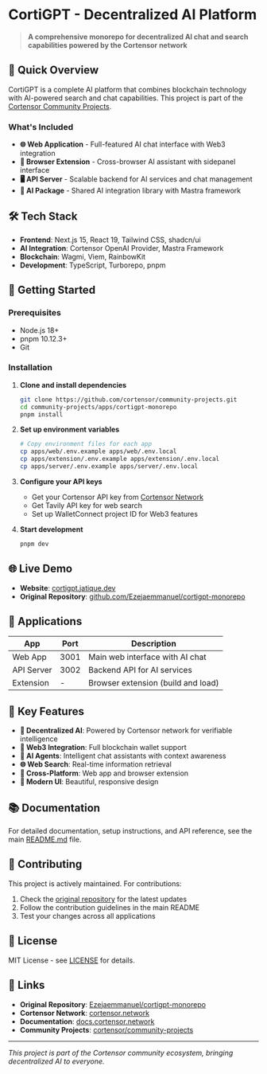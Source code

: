 # CortiGPT - Decentralized AI Platform

> **A comprehensive monorepo for decentralized AI chat and search capabilities powered by the Cortensor network**

## 🚀 Quick Overview

CortiGPT is a complete AI platform that combines blockchain technology with AI-powered search and chat capabilities. This project is part of the [Cortensor Community Projects](https://github.com/cortensor/community-projects).

### What's Included

- **🌐 Web Application** - Full-featured AI chat interface with Web3 integration
- **🔌 Browser Extension** - Cross-browser AI assistant with sidepanel interface  
- **🖥️ API Server** - Scalable backend for AI services and chat management
- **🤖 AI Package** - Shared AI integration library with Mastra framework

## 🛠️ Tech Stack

- **Frontend**: Next.js 15, React 19, Tailwind CSS, shadcn/ui
- **AI Integration**: Cortensor OpenAI Provider, Mastra Framework
- **Blockchain**: Wagmi, Viem, RainbowKit
- **Development**: TypeScript, Turborepo, pnpm

## 🚀 Getting Started

### Prerequisites
- Node.js 18+
- pnpm 10.12.3+
- Git

### Installation

1. **Clone and install dependencies**
   ```bash
   git clone https://github.com/cortensor/community-projects.git
   cd community-projects/apps/cortigpt-monorepo
   pnpm install
   ```

2. **Set up environment variables**
   ```bash
   # Copy environment files for each app
   cp apps/web/.env.example apps/web/.env.local
   cp apps/extension/.env.example apps/extension/.env.local
   cp apps/server/.env.example apps/server/.env.local
   ```

3. **Configure your API keys**
   - Get your Cortensor API key from [Cortensor Network](https://cortensor.network)
   - Get Tavily API key for web search
   - Set up WalletConnect project ID for Web3 features

4. **Start development**
   ```bash
   pnpm dev
   ```

## 🌐 Live Demo

- **Website**: [cortigpt.jatique.dev](https://cortigpt.jatique.dev)
- **Original Repository**: [github.com/Ezejaemmanuel/cortigpt-monorepo](https://github.com/Ezejaemmanuel/cortigpt-monorepo)

## 📱 Applications

| App | Port | Description |
|-----|------|-------------|
| Web App | 3001 | Main web interface with AI chat |
| API Server | 3002 | Backend API for AI services |
| Extension | - | Browser extension (build and load) |

## 🔑 Key Features

- **🤖 Decentralized AI**: Powered by Cortensor network for verifiable intelligence
- **🔗 Web3 Integration**: Full blockchain wallet support
- **🧠 AI Agents**: Intelligent chat assistants with context awareness
- **🌐 Web Search**: Real-time information retrieval
- **📱 Cross-Platform**: Web app and browser extension
- **🎨 Modern UI**: Beautiful, responsive design

## 📚 Documentation

For detailed documentation, setup instructions, and API reference, see the main [README.md](./README.md) file.

## 🤝 Contributing

This project is actively maintained. For contributions:

1. Check the [original repository](https://github.com/Ezejaemmanuel/cortigpt-monorepo) for the latest updates
2. Follow the contribution guidelines in the main README
3. Test your changes across all applications

## 📄 License

MIT License - see [LICENSE](./LICENSE) for details.

## 🔗 Links

- **Original Repository**: [Ezejaemmanuel/cortigpt-monorepo](https://github.com/Ezejaemmanuel/cortigpt-monorepo)
- **Cortensor Network**: [cortensor.network](https://cortensor.network)
- **Documentation**: [docs.cortensor.network](https://docs.cortensor.network)
- **Community Projects**: [cortensor/community-projects](https://github.com/cortensor/community-projects)

---

*This project is part of the Cortensor community ecosystem, bringing decentralized AI to everyone.*
